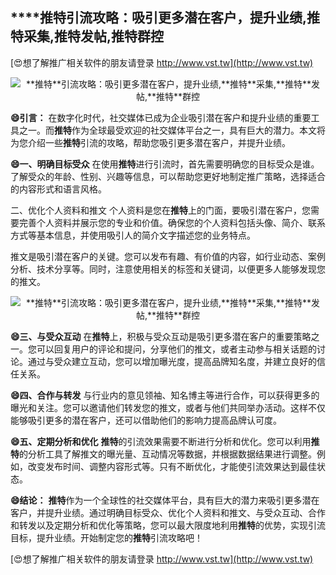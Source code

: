 ## ****推特**引流攻略：吸引更多潜在客户，提升业绩,**推特**采集,**推特**发帖,**推特**群控**

[😍想了解推广相关软件的朋友请登录 http://www.vst.tw](http://www.vst.tw)

 <center><img src="https://vst.tw/MP4/tuiguang/png/2.png" alt="**推特**引流攻略：吸引更多潜在客户，提升业绩,**推特**采集,**推特**发帖,**推特**群控"></center>

**😄引言：**
在数字化时代，社交媒体已成为企业吸引潜在客户和提升业绩的重要工具之一。而**推特**作为全球最受欢迎的社交媒体平台之一，具有巨大的潜力。本文将为您介绍一些**推特**引流的攻略，帮助您吸引更多潜在客户，并提升业绩。

**😄一、明确目标受众**
在使用**推特**进行引流时，首先需要明确您的目标受众是谁。了解受众的年龄、性别、兴趣等信息，可以帮助您更好地制定推广策略，选择适合的内容形式和语言风格。

二、优化个人资料和推文
个人资料是您在**推特**上的门面，要吸引潜在客户，您需要完善个人资料并展示您的专业和价值。确保您的个人资料包括头像、简介、联系方式等基本信息，并使用吸引人的简介文字描述您的业务特点。

推文是吸引潜在客户的关键。您可以发布有趣、有价值的内容，如行业动态、案例分析、技术分享等。同时，注意使用相关的标签和关键词，以便更多人能够发现您的推文。

 <center><img src="https://vst.tw/MP4/tuiguang/png/2.png" alt="**推特**引流攻略：吸引更多潜在客户，提升业绩,**推特**采集,**推特**发帖,**推特**群控"></center>

**😄三、与受众互动**
在**推特**上，积极与受众互动是吸引更多潜在客户的重要策略之一。您可以回复用户的评论和提问，分享他们的推文，或者主动参与相关话题的讨论。通过与受众建立互动，您可以增加曝光度，提高品牌知名度，并建立良好的信任关系。

**😄四、合作与转发**
与行业内的意见领袖、知名博主等进行合作，可以获得更多的曝光和关注。您可以邀请他们转发您的推文，或者与他们共同举办活动。这样不仅能够吸引更多的潜在客户，还可以借助他们的影响力提高品牌认可度。

**😄五、定期分析和优化**
**推特**的引流效果需要不断进行分析和优化。您可以利用**推特**的分析工具了解推文的曝光量、互动情况等数据，并根据数据结果进行调整。例如，改变发布时间、调整内容形式等。只有不断优化，才能使引流效果达到最佳状态。

**😄结论：**
**推特**作为一个全球性的社交媒体平台，具有巨大的潜力来吸引更多潜在客户，并提升业绩。通过明确目标受众、优化个人资料和推文、与受众互动、合作和转发以及定期分析和优化等策略，您可以最大限度地利用**推特**的优势，实现引流目标，提升业绩。开始制定您的**推特**引流攻略吧！

[😍想了解推广相关软件的朋友请登录 http://www.vst.tw](http://www.vst.tw)



